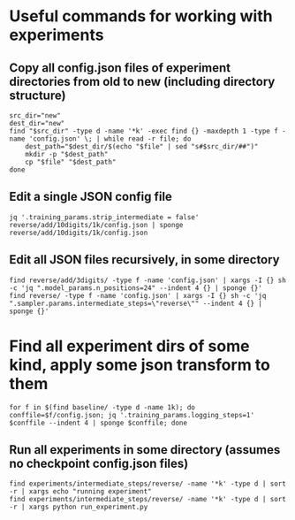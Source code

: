 # Useful commands for working with experiments

## Copy all config.json files of experiment directories from old to new (including directory structure)
```
src_dir="new"
dest_dir="new"
find "$src_dir" -type d -name '*k' -exec find {} -maxdepth 1 -type f -name 'config.json' \; | while read -r file; do
    dest_path="$dest_dir/$(echo "$file" | sed "s#$src_dir/##")"
    mkdir -p "$dest_path"
    cp "$file" "$dest_path"
done
```

## Edit a single JSON config file
```
jq '.training_params.strip_intermediate = false' reverse/add/10digits/1k/config.json | sponge reverse/add/10digits/1k/config.json
```

## Edit all JSON files recursively, in some directory
```
find reverse/add/3digits/ -type f -name 'config.json' | xargs -I {} sh -c 'jq ".model_params.n_positions=24" --indent 4 {} | sponge {}'
find reverse/ -type f -name 'config.json' | xargs -I {} sh -c 'jq ".sampler.params.intermediate_steps=\"reverse\"" --indent 4 {} | sponge {}'
```

# Find all experiment dirs of some kind, apply some json transform to them
```
for f in $(find baseline/ -type d -name 1k); do conffile=$f/config.json; jq '.training_params.logging_steps=1' $conffile --indent 4 | sponge $conffile; done
```

## Run all experiments in some directory (assumes no checkpoint config.json files)

```
find experiments/intermediate_steps/reverse/ -name '*k' -type d | sort -r | xargs echo "running experiment"
find experiments/intermediate_steps/reverse/ -name '*k' -type d | sort -r | xargs python run_experiment.py
```
